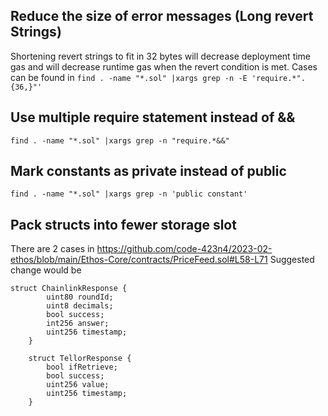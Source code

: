 ## Reduce the size of error messages (Long revert Strings)
Shortening revert strings to fit in 32 bytes will decrease deployment time gas and will decrease runtime gas when the revert condition is met.
Cases can be found in `find . -name "*.sol" |xargs grep -n -E 'require.*".{36,}"'`

## Use multiple require statement instead of &&
`find . -name "*.sol" |xargs grep -n "require.*&&"`

## Mark constants as private instead of public
`find . -name "*.sol" |xargs grep -n 'public constant'`

## Pack structs into fewer storage slot
There are 2 cases in https://github.com/code-423n4/2023-02-ethos/blob/main/Ethos-Core/contracts/PriceFeed.sol#L58-L71
Suggested change would be
```sol
struct ChainlinkResponse {
        uint80 roundId;
        uint8 decimals;
        bool success;
        int256 answer;
        uint256 timestamp;
    }

    struct TellorResponse {
        bool ifRetrieve;
        bool success;
        uint256 value;
        uint256 timestamp;
    }
```

